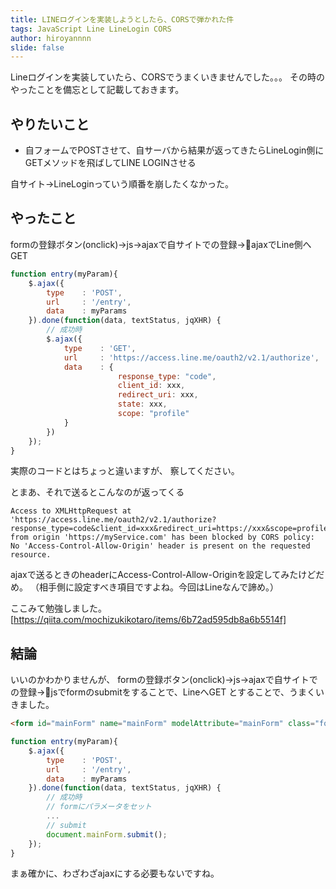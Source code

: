 ```yaml
---
title: LINEログインを実装しようとしたら、CORSで弾かれた件
tags: JavaScript Line LineLogin CORS
author: hiroyannnn
slide: false
---
```

Lineログインを実装していたら、CORSでうまくいきませんでした。。。
その時のやったことを備忘として記載しておきます。

## やりたいこと
* 自フォームでPOSTさせて、自サーバから結果が返ってきたらLineLogin側にGETメソッドを飛ばしてLINE LOGINさせる

自サイト→LineLoginっていう順番を崩したくなかった。

## やったこと
formの登録ボタン(onclick)→js→ajaxで自サイトでの登録→ajaxでLine側へGET

```JavaScript
function entry(myParam){
    $.ajax({
        type    : 'POST',
        url     : '/entry',
        data    : myParams
    }).done(function(data, textStatus, jqXHR) {
        // 成功時
        $.ajax({
            type    : 'GET',
            url     : 'https://access.line.me/oauth2/v2.1/authorize',
            data    : {
                        response_type: "code",
                        client_id: xxx,
                        redirect_uri: xxx,
                        state: xxx,
                        scope: "profile"
            }
        })
    });
}
```
実際のコードとはちょっと違いますが、
察してください。


とまあ、それで送るとこんなのが返ってくる
```
Access to XMLHttpRequest at 'https://access.line.me/oauth2/v2.1/authorize?response_type=code&client_id=xxx&redirect_uri=https://xxx&scope=profile&_csrf=xxx' from origin 'https://myService.com' has been blocked by CORS policy: No 'Access-Control-Allow-Origin' header is present on the requested resource.
```

ajaxで送るときのheaderにAccess-Control-Allow-Originを設定してみたけどだめ。
（相手側に設定すべき項目ですよね。今回はLineなんで諦め。）

ここみて勉強しました。
[https://qiita.com/mochizukikotaro/items/6b72ad595db8a6b5514f]

## 結論
いいのかわかりませんが、
formの登録ボタン(onclick)→js→ajaxで自サイトでの登録→jsでformのsubmitをすることで、LineへGET
とすることで、うまくいきました。


```html
<form id="mainForm" name="mainForm" modelAttribute="mainForm" class="form" method="get" action="https://access.line.me/oauth2/v2.1/authorize">
```

```JavaScript
function entry(myParam){
    $.ajax({
        type    : 'POST',
        url     : '/entry',
        data    : myParams
    }).done(function(data, textStatus, jqXHR) {
        // 成功時
        // formにパラメータをセット
        ...
        // submit
        document.mainForm.submit();
    });
}
```

まぁ確かに、わざわざajaxにする必要もないですね。

